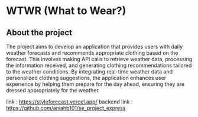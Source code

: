 # WTWR (What to Wear?)

## About the project

The project aims to develop an application that provides users with daily weather forecasts and recommends appropriate clothing based on the forecast. This involves making API calls to retrieve weather data, processing the information received, and generating clothing recommendations tailored to the weather conditions. By integrating real-time weather data and personalized clothing suggestions, the application enhances user experience by helping them prepare for the day ahead, ensuring they are dressed appropriately for the weather.

link : https://styleforecast.vercel.app/
backend link : https://github.com/aniahb101/se_project_express
